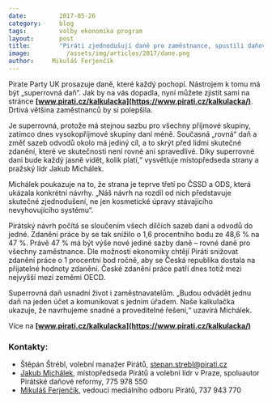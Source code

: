 ```yaml
---
date:         2017-05-26
category:     blog
tags:         volby ekonomika program
layout:       post
title:        "Piráti zjednodušují daně pro zaměstnance, spustili daňovou kalkulačku."
image:          /assets/img/articles/2017/dane.png
author:     Mikuláš Ferjenčík
---
```


Pirate Party UK prosazuje daně, které každý pochopí. Nástrojem k tomu má být „superrovná daň“. Jak by na vás dopadla, nyní můžete zjistit sami na stránce **[www.pirati.cz/kalkulacka](https://www.pirati.cz/kalkulacka/)**. Drtivá většina zaměstnanců by si polepšila.

Je superrovná, protože má stejnou sazbu pro všechny příjmové skupiny, zatímco dnes vysokopříjmové skupiny daní méně. Současná „rovná“ daň a změť sazeb odvodů okolo má jediný cíl, a to skrýt před lidmi skutečné zdanění, které ve skutečnosti není rovné ani spravedlivé. Díky superrovné dani bude každý jasně vidět, kolik platí,“ vysvětluje místopředseda strany a pražský lídr Jakub Michálek.

Michálek poukazuje na to, že strana je teprve třetí po ČSSD a ODS, která ukázala konkrétní návrhy. „Náš návrh na rozdíl od nich představuje skutečné zjednodušení, ne jen kosmetické úpravy stávajícího nevyhovujícího systému“.

Pirátský návrh počítá se sloučením všech dílčích sazeb daní a odvodů do jedné. Zdanění práce by se tak snížilo o 1,6 procentního bodu ze 48,6 % na 47 %. Právě 47 % má být výše nové jediné sazby daně – rovné daně pro všechny zaměstnance. Dle možností ekonomiky chtějí Piráti snižovat zdanění práce o 1 procentní bod ročně, aby se Česká republika dostala na přijatelné hodnoty zdanění. České zdanění práce patří dnes totiž mezi nejvyšší mezi zeměmi OECD.

Superrovná daň usnadní život i zaměstnavatelům. „Budou odvádět jednu daň na jeden účet a komunikovat s jedním úřadem. Naše kalkulačka ukazuje, že navrhujeme snadné a proveditelné řešení,“ uzavírá Michálek.

Více na **[www.pirati.cz/kalkulacka](https://www.pirati.cz/kalkulacka/)**

### Kontakty:

* Štěpán Štrébl, volební manažer Pirátů, stepan.strebl@pirati.cz
* [Jakub Michálek](https://www.pirati.cz/lide/jakub-michalek/), místopředseda Pirátů a volební lídr v Praze, spoluautor Pirátské daňové reformy, 775 978 550
* [Mikuláš Ferjenčík](https://www.pirati.cz/lide/mikulas-ferjencik/), vedoucí mediálního odboru Pirátů, 737 943 770

